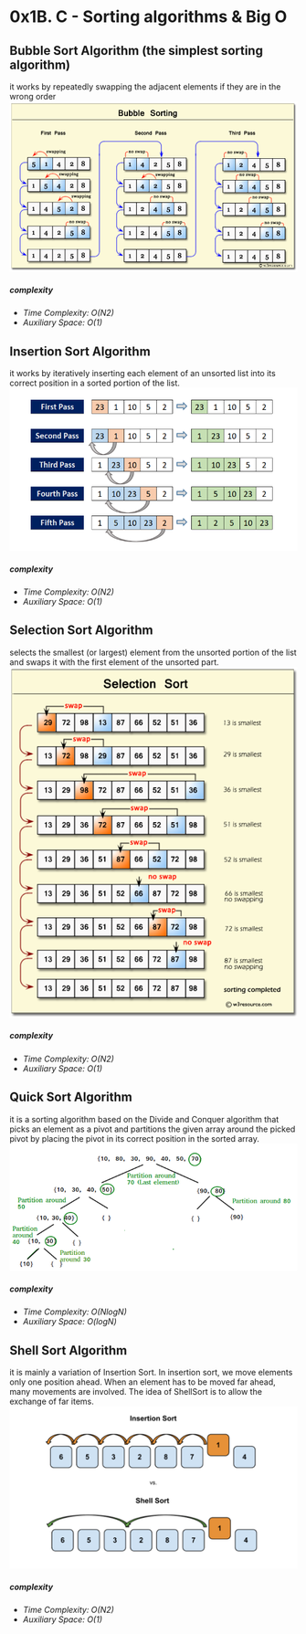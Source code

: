 #  0x1B. C - Sorting algorithms & Big O
## Bubble Sort Algorithm (the simplest sorting algorithm)
it works by repeatedly swapping the adjacent elements if they are in the wrong order
![alt text](image.png)

##### complexity
- *Time Complexity: O(N2)*
- *Auxiliary Space: O(1)*

## Insertion Sort Algorithm
it works by iteratively inserting each element of an unsorted list into its correct position in a sorted portion of the list. 
![alt text](image-1.png)

##### complexity
- *Time Complexity: O(N2)*
- *Auxiliary Space: O(1)*

## Selection Sort Algorithm
selects the smallest (or largest) element from the unsorted portion of the list and swaps it with the first element of the unsorted part.
![alt text](image-2.png)

##### complexity
- *Time Complexity: O(N2)*
- *Auxiliary Space: O(1)*

## Quick Sort Algorithm
it is a sorting algorithm based on the Divide and Conquer algorithm that picks an element as a pivot and partitions the given array around the picked pivot by placing the pivot in its correct position in the sorted array.
![alt text](image-3.png)
##### complexity
- *Time Complexity: O(NlogN)*
- *Auxiliary Space: O(logN)*

## Shell Sort Algorithm
it is mainly a variation of Insertion Sort. In insertion sort, we move elements only one position ahead. When an element has to be moved far ahead, many movements are involved. The idea of ShellSort is to allow the exchange of far items. 
![alt text](image-4.png)
##### complexity
- *Time Complexity: O(N2)*
- *Auxiliary Space: O(1)*
